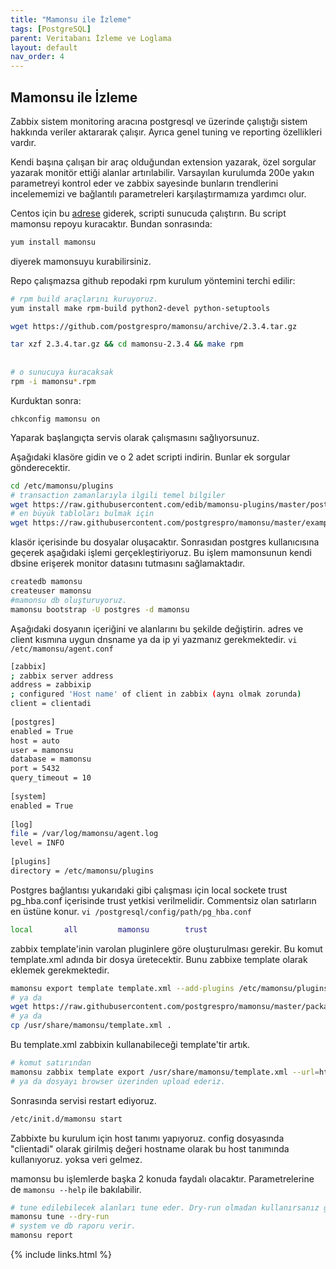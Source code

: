 ```yaml
---
title: "Mamonsu ile İzleme"
tags: [PostgreSQL]
parent: Veritabanı İzleme ve Loglama
layout: default
nav_order: 4
--- 
```



## Mamonsu ile İzleme

Zabbix sistem monitoring aracına postgresql ve üzerinde çalıştığı sistem hakkında veriler aktararak çalışır. Ayrıca genel tuning ve reporting özellikleri vardır.

Kendi başına çalışan bir araç olduğundan extension yazarak, özel sorgular yazarak monitör ettiği alanlar artırılabilir. Varsayılan kurulumda 200e yakın parametreyi kontrol eder ve zabbix sayesinde bunların trendlerini incelememizi ve bağlantılı parametreleri karşılaştırmamıza yardımcı olur.

Centos için bu [adrese](https://packagecloud.io/postgrespro/mamonsu/install#bash-rpm) giderek, scripti sunucuda çalıştırın. Bu script mamonsu repoyu kuracaktır.
Bundan sonrasında:

```bash
yum install mamonsu
```

diyerek mamonsuyu kurabilirsiniz.

Repo çalışmazsa github repodaki rpm kurulum yöntemini terchi edilir:

```bash
# rpm build araçlarını kuruyoruz.
yum install make rpm-build python2-devel python-setuptools

wget https://github.com/postgrespro/mamonsu/archive/2.3.4.tar.gz

tar xzf 2.3.4.tar.gz && cd mamonsu-2.3.4 && make rpm
 
 
# o sunucuya kuracaksak
rpm -i mamonsu*.rpm
```

Kurduktan sonra:

```bahs
chkconfig mamonsu on
```

Yaparak başlangıçta servis olarak çalışmasını sağlıyorsunuz.

Aşağıdaki klasöre gidin ve o 2 adet scripti indirin. Bunlar ek sorgular gönderecektir.

```bash
cd /etc/mamonsu/plugins 
# transaction zamanlarıyla ilgili temel bilgiler
wget https://raw.githubusercontent.com/edib/mamonsu-plugins/master/postgresql/transactions_time.py
# en büyük tabloları bulmak için
wget https://raw.githubusercontent.com/postgrespro/mamonsu/master/examples/biggest_tables.py
```

klasör içerisinde bu dosyalar oluşacaktır. Sonrasıdan postgres kullanıcısına geçerek aşağıdaki işlemi gerçekleştiriyoruz. Bu işlem mamonsunun kendi dbsine erişerek monitor datasını tutmasını sağlamaktadır.

```bash
createdb mamonsu
createuser mamonsu
#mamonsu db oluşturuyoruz.
mamonsu bootstrap -U postgres -d mamonsu
```

Aşağıdaki dosyanın içeriğini ve alanlarını bu şekilde değiştirin. adres ve client kısmına uygun dnsname ya da ip yi yazmanız gerekmektedir. `vi /etc/mamonsu/agent.conf`

```bash
[zabbix]
; zabbix server address
address = zabbixip
; configured 'Host name' of client in zabbix (aynı olmak zorunda)
client = clientadi 
 
[postgres]
enabled = True
host = auto
user = mamonsu
database = mamonsu
port = 5432
query_timeout = 10
 
[system]
enabled = True
 
[log]
file = /var/log/mamonsu/agent.log
level = INFO
 
[plugins]
directory = /etc/mamonsu/plugins
```

Postgres bağlantısı yukarıdaki gibi çalışması için local sockete trust pg_hba.conf içerisinde trust yetkisi verilmelidir. Commentsiz olan satırların en üstüne konur. `vi /postgresql/config/path/pg_hba.conf`

```bash
local       all         mamonsu        trust
```

zabbix template'inin varolan pluginlere göre oluşturulması gerekir. Bu komut template.xml adında bir dosya üretecektir. Bunu zabbixe template olarak eklemek gerekmektedir.

```bash
mamonsu export template template.xml --add-plugins /etc/mamonsu/plugins
# ya da 
wget https://raw.githubusercontent.com/postgrespro/mamonsu/master/packaging/conf/template.xml
# ya da 
cp /usr/share/mamonsu/template.xml .
```

Bu template.xml zabbixin kullanabileceği template'tir artık.

```bash
# komut satırından 
mamonsu zabbix template export /usr/share/mamonsu/template.xml --url=http://zabbix_url/ --user=Admin --password=zabbix
# ya da dosyayı browser üzerinden upload ederiz.
```

Sonrasında servisi restart ediyoruz.

```bash
/etc/init.d/mamonsu start
```

Zabbixte bu kurulum için host tanımı yapıyoruz. config dosyasında "clientadi" olarak girilmiş değeri hostname olarak bu host tanımında kullanıyoruz. yoksa veri gelmez.

mamonsu bu işlemlerde başka 2 konuda faydalı olacaktır. Parametrelerine de `mamonsu --help` ile bakılabilir.

```bash
# tune edilebilecek alanları tune eder. Dry-run olmadan kullanırsanız gider dosyada değişiklik yapar.
mamonsu tune --dry-run
# system ve db raporu verir.
mamonsu report
```

{% include links.html %}

